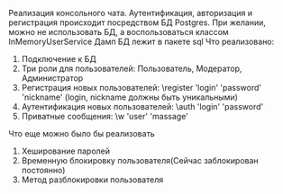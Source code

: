 Реализация консольного чата.
Аутентификация, авторизация и регистрация происходит посредством БД Postgres. При желании, можно не использовать БД, а воспользоваться классом InMemoryUserService
Дамп БД лежит в пакете sql
Что реализовано:
1. Подключение к БД
2. Три роли для пользователей: Пользователь, Модератор, Администратор
3. Регистрация новых пользователей: \register 'login' 'password' 'nickname' (login, nickname должны быть уникальными)
4. Аутентификация новых пользователей: \auth 'login' 'password'
4. Приватные сообщения: \w 'user' 'massage'

Что еще можно было бы реализовать
1. Хеширование паролей
2. Временную блокировку пользователя(Сейчас заблокирован постоянно)
3. Метод разблокировки пользователя